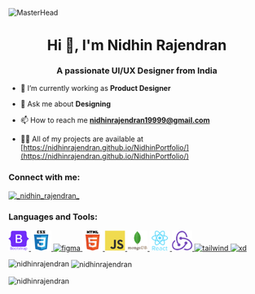 ![MasterHead](https://thaka.bing.com/th/id/OIP.i6FcWAHOH2-yiacNEHDaxgHaE8?rs=1&pid=ImgDetMain)
<h1 align="center">Hi 👋, I'm Nidhin Rajendran</h1>
<h3 align="center">A passionate UI/UX Designer from India</h3>

- 🌱 I’m currently working as **Product Designer**

- 💬 Ask me about **Designing**

- 📫 How to reach me **nidhinrajendran19999@gmail.com**

- 👨‍💻 All of my projects are available at [https://nidhinrajendran.github.io/NidhinPortfolio/](https://nidhinrajendran.github.io/NidhinPortfolio/)

<h3 align="left">Connect with me:</h3>
<p align="left">
<a href="https://instagram.com/_nidhin_rajendran_" target="blank"><img align="center" src="https://raw.githubusercontent.com/rahuldkjain/github-profile-readme-generator/master/src/images/icons/Social/instagram.svg" alt="_nidhin_rajendran_" height="30" width="40" /></a>
</p>

<h3 align="left">Languages and Tools:</h3>
<p align="left"> <a href="https://getbootstrap.com" target="_blank" rel="noreferrer"> <img src="https://raw.githubusercontent.com/devicons/devicon/master/icons/bootstrap/bootstrap-plain-wordmark.svg" alt="bootstrap" width="40" height="40"/> </a> <a href="https://www.w3schools.com/css/" target="_blank" rel="noreferrer"> <img src="https://raw.githubusercontent.com/devicons/devicon/master/icons/css3/css3-original-wordmark.svg" alt="css3" width="40" height="40"/> </a> <a href="https://www.figma.com/" target="_blank" rel="noreferrer"> <img src="https://www.vectorlogo.zone/logos/figma/figma-icon.svg" alt="figma" width="40" height="40"/> </a> <a href="https://www.w3.org/html/" target="_blank" rel="noreferrer"> <img src="https://raw.githubusercontent.com/devicons/devicon/master/icons/html5/html5-original-wordmark.svg" alt="html5" width="40" height="40"/> </a> <a href="https://developer.mozilla.org/en-US/docs/Web/JavaScript" target="_blank" rel="noreferrer"> <img src="https://raw.githubusercontent.com/devicons/devicon/master/icons/javascript/javascript-original.svg" alt="javascript" width="40" height="40"/> </a> <a href="https://www.mongodb.com/" target="_blank" rel="noreferrer"> <img src="https://raw.githubusercontent.com/devicons/devicon/master/icons/mongodb/mongodb-original-wordmark.svg" alt="mongodb" width="40" height="40"/> </a> <a href="https://reactjs.org/" target="_blank" rel="noreferrer"> <img src="https://raw.githubusercontent.com/devicons/devicon/master/icons/react/react-original-wordmark.svg" alt="react" width="40" height="40"/> </a> <a href="https://redux.js.org" target="_blank" rel="noreferrer"> <img src="https://raw.githubusercontent.com/devicons/devicon/master/icons/redux/redux-original.svg" alt="redux" width="40" height="40"/> </a> <a href="https://tailwindcss.com/" target="_blank" rel="noreferrer"> <img src="https://www.vectorlogo.zone/logos/tailwindcss/tailwindcss-icon.svg" alt="tailwind" width="40" height="40"/> </a> <a href="https://www.adobe.com/products/xd.html" target="_blank" rel="noreferrer"> <img src="https://cdn.worldvectorlogo.com/logos/adobe-xd.svg" alt="xd" width="40" height="40"/> </a> </p>

<p><img align="left" src="https://github-readme-stats.vercel.app/api/top-langs?username=nidhinrajendran&show_icons=true&locale=en&layout=compact" alt="nidhinrajendran" /></p>

<p>&nbsp;<img align="center" src="https://github-readme-stats.vercel.app/api?username=nidhinrajendran&show_icons=true&locale=en" alt="nidhinrajendran" /></p>

<p><img align="center" src="https://github-readme-streak-stats.herokuapp.com/?user=nidhinrajendran&" alt="nidhinrajendran" /></p>
